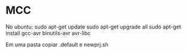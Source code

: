 # MCC

No ubuntu:
sudo apt-get update
sudo apt-get upgrade all
sudo apt-get install gcc-avr binutils-avr avr-libc

Em uma pasta copiar .default e newprj.sh